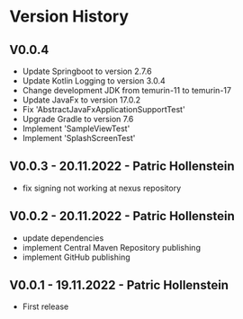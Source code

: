 # Version History

## V0.0.4

* Update Springboot to version 2.7.6
* Update Kotlin Logging to version 3.0.4
* Change development JDK from temurin-11 to temurin-17
* Update JavaFx to version 17.0.2
* Fix 'AbstractJavaFxApplicationSupportTest'
* Upgrade Gradle to version 7.6
* Implement 'SampleViewTest'
* Implement 'SplashScreenTest'

## V0.0.3 - 20.11.2022 - Patric Hollenstein

* fix signing not working at nexus repository

## V0.0.2 - 20.11.2022 - Patric Hollenstein

* update dependencies
* implement Central Maven Repository publishing
* implement GitHub publishing

## V0.0.1 - 19.11.2022 - Patric Hollenstein

* First release
